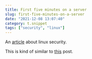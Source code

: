 ```yaml
---
title: First five minutes on a server
slug: first-five-minutes-on-a-server
date: "2021-12-08 13:07:40"
category: t.snippet
tags: ["security", "linux"]
---
```


An
[article](https://sollove.com/2013/03/03/my-first-5-minutes-on-a-server-or-essential-security-for-linux-servers/)
about linux security.

This is kind of similar to
[this](snippets/linux-performance-analysis-checklist) post.
